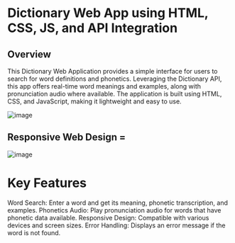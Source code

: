 # Dictionary Web App using HTML, CSS, JS, and API Integration
## Overview
This Dictionary Web Application provides a simple interface for users to search for word definitions and phonetics. Leveraging the Dictionary API, this app offers real-time word meanings and examples, along with pronunciation audio where available. The application is built using HTML, CSS, and JavaScript, making it lightweight and easy to use.

![image](https://github.com/areeba0/Dictionary-Web-Application-Html-CSS-JS-with-API/assets/136759791/ecdfd77a-388d-4beb-bb87-f530de2aa10a)

## Responsive Web Design =

![image](https://github.com/areeba0/Dictionary-Web-Application-Html-CSS-JS-with-API/assets/136759791/5b93e2f6-ee67-470a-b2d9-d7cff5d0d774)

# Key Features
Word Search: Enter a word and get its meaning, phonetic transcription, and examples.
Phonetics Audio: Play pronunciation audio for words that have phonetic data available.
Responsive Design: Compatible with various devices and screen sizes.
Error Handling: Displays an error message if the word is not found.
